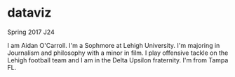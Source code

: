 # dataviz
Spring 2017 J24

I am Aidan O'Carroll. I'm a Sophmore at Lehigh University. I'm majoring in Journalism and philosophy with a minor in film. I play offensive tackle on the Lehigh football team and I am in the Delta Upsilon fraternity. I'm from Tampa FL. 
